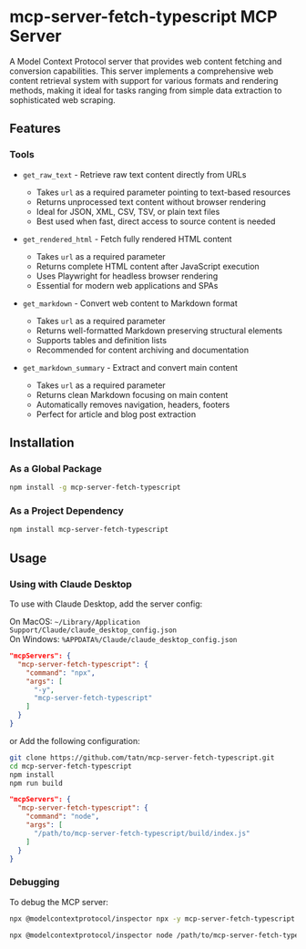 # mcp-server-fetch-typescript MCP Server

A Model Context Protocol server that provides web content fetching and conversion capabilities. This server implements a comprehensive web content retrieval system with support for various formats and rendering methods, making it ideal for tasks ranging from simple data extraction to sophisticated web scraping.

## Features

### Tools

- `get_raw_text` - Retrieve raw text content directly from URLs
  - Takes `url` as a required parameter pointing to text-based resources
  - Returns unprocessed text content without browser rendering
  - Ideal for JSON, XML, CSV, TSV, or plain text files
  - Best used when fast, direct access to source content is needed

- `get_rendered_html` - Fetch fully rendered HTML content
  - Takes `url` as a required parameter
  - Returns complete HTML content after JavaScript execution
  - Uses Playwright for headless browser rendering
  - Essential for modern web applications and SPAs

- `get_markdown` - Convert web content to Markdown format
  - Takes `url` as a required parameter
  - Returns well-formatted Markdown preserving structural elements
  - Supports tables and definition lists
  - Recommended for content archiving and documentation

- `get_markdown_summary` - Extract and convert main content
  - Takes `url` as a required parameter
  - Returns clean Markdown focusing on main content
  - Automatically removes navigation, headers, footers
  - Perfect for article and blog post extraction

## Installation

### As a Global Package

```bash
npm install -g mcp-server-fetch-typescript
```

### As a Project Dependency

```bash
npm install mcp-server-fetch-typescript
```

## Usage

### Using with Claude Desktop

To use with Claude Desktop, add the server config:

On MacOS: `~/Library/Application Support/Claude/claude_desktop_config.json`  
On Windows: `%APPDATA%/Claude/claude_desktop_config.json`

```json
"mcpServers": {
  "mcp-server-fetch-typescript": {
    "command": "npx",
    "args": [
      "-y",
      "mcp-server-fetch-typescript"
    ]
  }
}
```

or Add the following configuration:

```bash
git clone https://github.com/tatn/mcp-server-fetch-typescript.git
cd mcp-server-fetch-typescript
npm install
npm run build
```

```json
"mcpServers": {
  "mcp-server-fetch-typescript": {
    "command": "node",
    "args": [
      "/path/to/mcp-server-fetch-typescript/build/index.js"
    ]
  }
}
```

### Debugging

To debug the MCP server:

```bash
npx @modelcontextprotocol/inspector npx -y mcp-server-fetch-typescript
```

```bash
npx @modelcontextprotocol/inspector node /path/to/mcp-server-fetch-typescript/build/index.js
```


